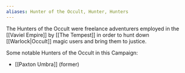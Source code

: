 ```yaml
---
aliases: Hunter of the Occult, Hunter, Hunters
---
```

The Hunters of the Occult were freelance adventurers employed in the [[Vaviel Empire]] by [[The Tempest]] in order to hunt down [[Warlock|Occult]] magic users and bring them to justice.

Some notable Hunters of the Occult in this Campaign:
* [[Paxton Umbra]] (former)

